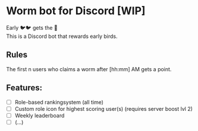 # Worm bot for Discord [WIP]

Early 🐦🐦 gets the 🐛  
This is a Discord bot that rewards early birds.

## Rules
The first n users who claims a worm after [hh:mm] AM gets a point.  


## Features:
- [ ] Role-based rankingsystem (all time)
- [ ] Custom role icon for highest scoring user(s) (requires server boost lvl 2)
- [ ] Weekly leaderboard
- [ ] (...)
